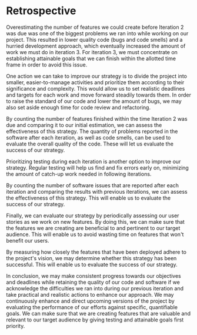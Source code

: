 Retrospective
=====================

Overestimating the number of features we could create before Iteration 2 was due was one of the biggest problems we ran into while working on our project. This resulted in lower quality code (bugs and code smells) and a hurried development approach, which eventually increased the amount of work we must do in iteration 3. For iteration 3, we must concentrate on establishing attainable goals that we can finish within the allotted time frame in order to avoid this issue.

One action we can take to improve our strategy is to divide the project into smaller, easier-to-manage activities and prioritize them according to their significance and complexity. This would allow us to set realistic deadlines and targets for each work and move forward steadily towards them. In order to raise the standard of our code and lower the amount of bugs, we may also set aside enough time for code review and refactoring.

By counting the number of features finished within the time Iteration 2 was due and comparing it to our initial estimation, we can assess the effectiveness of this strategy. The quantity of problems reported in the software after each iteration, as well as code smells, can be used to evaluate the overall quality of the code. These will let us evaluate the success of our strategy.

Prioritizing testing during each iteration is another option to improve our strategy. Regular testing will help us find and fix errors early on, minimizing the amount of catch-up work needed in following iterations. 

By counting the number of software issues that are reported after each iteration and comparing the results with previous iterations, we can assess the effectiveness of this strategy. This will enable us to evaluate the success of our strategy.

Finally, we can evaluate our strategy by periodically assessing our user stories as we work on new features. By doing this, we can make sure that the features we are creating are beneficial to and pertinent to our target audience. This will enable us to avoid wasting time on features that won't benefit our users.

By measuring how closely the features that have been deployed adhere to the project's vision, we may determine whether this strategy has been successful. This will enable us to evaluate the success of our strategy.

In conclusion, we may make consistent progress towards our objectives and deadlines while retaining the quality of our code and software if we acknowledge the difficulties we ran into during our previous iteration and take practical and realistic actions to enhance our approach. We may continuously enhance and direct upcoming versions of the project by evaluating the performance of our efforts against specific, quantifiable goals. We can make sure that we are creating features that are valuable and relevant to our target audience by giving testing and attainable goals first priority.
